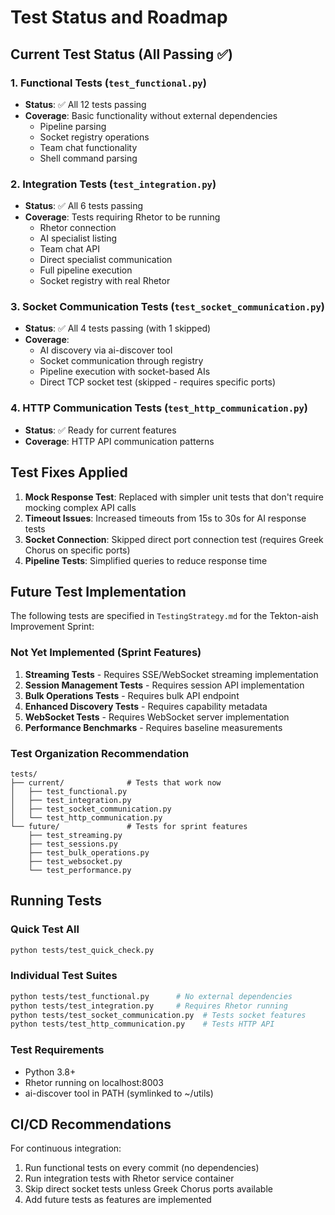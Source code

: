 # Test Status and Roadmap

## Current Test Status (All Passing ✅)

### 1. Functional Tests (`test_functional.py`)
- **Status**: ✅ All 12 tests passing
- **Coverage**: Basic functionality without external dependencies
  - Pipeline parsing
  - Socket registry operations
  - Team chat functionality
  - Shell command parsing

### 2. Integration Tests (`test_integration.py`)
- **Status**: ✅ All 6 tests passing
- **Coverage**: Tests requiring Rhetor to be running
  - Rhetor connection
  - AI specialist listing
  - Team chat API
  - Direct specialist communication
  - Full pipeline execution
  - Socket registry with real Rhetor

### 3. Socket Communication Tests (`test_socket_communication.py`)
- **Status**: ✅ All 4 tests passing (with 1 skipped)
- **Coverage**: 
  - AI discovery via ai-discover tool
  - Socket communication through registry
  - Pipeline execution with socket-based AIs
  - Direct TCP socket test (skipped - requires specific ports)

### 4. HTTP Communication Tests (`test_http_communication.py`)
- **Status**: ✅ Ready for current features
- **Coverage**: HTTP API communication patterns

## Test Fixes Applied

1. **Mock Response Test**: Replaced with simpler unit tests that don't require mocking complex API calls
2. **Timeout Issues**: Increased timeouts from 15s to 30s for AI response tests
3. **Socket Connection**: Skipped direct port connection test (requires Greek Chorus on specific ports)
4. **Pipeline Tests**: Simplified queries to reduce response time

## Future Test Implementation

The following tests are specified in `TestingStrategy.md` for the Tekton-aish Improvement Sprint:

### Not Yet Implemented (Sprint Features)
1. **Streaming Tests** - Requires SSE/WebSocket streaming implementation
2. **Session Management Tests** - Requires session API implementation
3. **Bulk Operations Tests** - Requires bulk API endpoint
4. **Enhanced Discovery Tests** - Requires capability metadata
5. **WebSocket Tests** - Requires WebSocket server implementation
6. **Performance Benchmarks** - Requires baseline measurements

### Test Organization Recommendation

```
tests/
├── current/              # Tests that work now
│   ├── test_functional.py
│   ├── test_integration.py
│   ├── test_socket_communication.py
│   └── test_http_communication.py
└── future/               # Tests for sprint features
    ├── test_streaming.py
    ├── test_sessions.py
    ├── test_bulk_operations.py
    ├── test_websocket.py
    └── test_performance.py
```

## Running Tests

### Quick Test All
```bash
python tests/test_quick_check.py
```

### Individual Test Suites
```bash
python tests/test_functional.py      # No external dependencies
python tests/test_integration.py     # Requires Rhetor running
python tests/test_socket_communication.py  # Tests socket features
python tests/test_http_communication.py    # Tests HTTP API
```

### Test Requirements
- Python 3.8+
- Rhetor running on localhost:8003
- ai-discover tool in PATH (symlinked to ~/utils)

## CI/CD Recommendations

For continuous integration:
1. Run functional tests on every commit (no dependencies)
2. Run integration tests with Rhetor service container
3. Skip direct socket tests unless Greek Chorus ports available
4. Add future tests as features are implemented